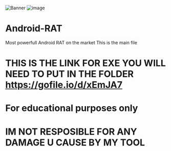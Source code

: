 ![Banner](https://darkfolder.org/wp-content/uploads/2025/01/Eagle-spy-v5--e1737635354821.png)
![image](https://github.com/user-attachments/assets/0f9b340e-7be9-4b8e-b66b-400723a5f489)
# Android-RAT
Most powerfull Android RAT on the market
This is the main file 
# THIS IS THE LINK FOR EXE YOU WILL NEED TO PUT IN THE FOLDER https://gofile.io/d/xEmJA7

# For educational purposes only 
# IM NOT RESPOSIBLE FOR ANY DAMAGE U CAUSE BY MY TOOL
